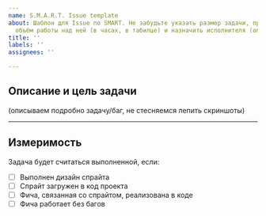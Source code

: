 ```yaml
---
name: S.M.A.R.T. Issue template
about: Шаблон для Issue по SMART. Не забудьте указать размер задачи, прогнозируемый
  объём работы над ней (в часах, в табилце) и назначить исполнителя (опционально).
title: ''
labels: ''
assignees: ''

---
```


## **Описание и цель задачи**
(описываем подробно задачу/баг, не стесняемся лепить скриншоты)

---
## Измеримость
Задача будет считаться выполненной, если:

- [ ]  Выполнен дизайн спрайта
- [ ]  Спрайт загружен в код проекта
- [ ]  Фича, связанная со спрайтом, реализована в коде
- [ ]  Фича работает без багов
